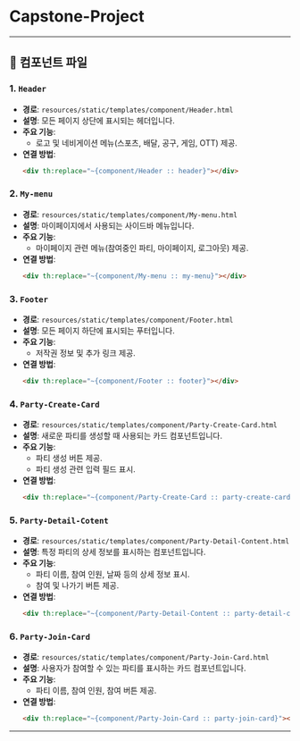 # Capstone-Project

---

## 📂 컴포넌트 파일

### 1. **`Header`**
- **경로**: `resources/static/templates/component/Header.html`
- **설명**: 모든 페이지 상단에 표시되는 헤더입니다.
- **주요 기능**:
  - 로고 및 네비게이션 메뉴(스포츠, 배달, 공구, 게임, OTT) 제공.
- **연결 방법**:
  ```html
  <div th:replace="~{component/Header :: header}"></div>

### 2. **`My-menu`**
- **경로**: `resources/static/templates/component/My-menu.html`
- **설명**: 마이페이지에서 사용되는 사이드바 메뉴입니다.
- **주요 기능**:
  - 마이페이지 관련 메뉴(참여중인 파티, 마이페이지, 로그아웃) 제공.
- **연결 방법**:
  ```html
  <div th:replace="~{component/My-menu :: my-menu}"></div>

### 3. **`Footer`**
- **경로**: `resources/static/templates/component/Footer.html`
- **설명**: 모든 페이지 하단에 표시되는 푸터입니다.
- **주요 기능**:
  - 저작권 정보 및 추가 링크 제공.
- **연결 방법**:
  ```html
  <div th:replace="~{component/Footer :: footer}"></div>

### 4. **`Party-Create-Card`**
- **경로**: `resources/static/templates/component/Party-Create-Card.html`
- **설명**: 새로운 파티를 생성할 때 사용되는 카드 컴포넌트입니다.
- **주요 기능**:
  - 파티 생성 버튼 제공.
  - 파티 생성 관련 입력 필드 표시.
- **연결 방법**:
  ```html
  <div th:replace="~{component/Party-Create-Card :: party-create-card}"></div>


### 5. **`Party-Detail-Cotent`**
- **경로**: `resources/static/templates/component/Party-Detail-Content.html`
- **설명**: 특정 파티의 상세 정보를 표시하는 컴포넌트입니다.
- **주요 기능**:
  - 파티 이름, 참여 인원, 날짜 등의 상세 정보 표시.
  - 참여 및 나가기 버튼 제공.
- **연결 방법**:
  ```html
  <div th:replace="~{component/Party-Detail-Content :: party-detail-content}"></div>


### 6. **`Party-Join-Card`**
- **경로**: `resources/static/templates/component/Party-Join-Card.html`
- **설명**: 사용자가 참여할 수 있는 파티를 표시하는 카드 컴포넌트입니다.
- **주요 기능**:
  - 파티 이름, 참여 인원, 참여 버튼 제공.
- **연결 방법**:
  ```html
  <div th:replace="~{component/Party-Join-Card :: party-join-card}"></div>

---